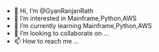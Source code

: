 - 👋 Hi, I’m @GyanRanjanRath
- 👀 I’m interested in Mainframe,Python,AWS
- 🌱 I’m currently learning Mainframe,Python,AWS
- 💞️ I’m looking to collaborate on ...
- 📫 How to reach me ...

<!---
GyanRanjanRath/GyanRanjanRath is a ✨ special ✨ repository because its `README.md` (this file) appears on your GitHub profile.
You can click the Preview link to take a look at your changes.
--->

